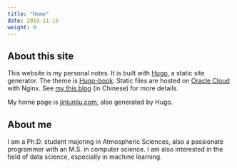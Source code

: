 ```yaml
---
title: "Home"
date: 2019-11-15
weight: 0
---
```


## About this site

This website is my personal notes. It is built with [Hugo](https://gohugo.io/), a static site generator. The theme is [Hugo-book](https://github.com/alex-shpak/hugo-book/). Static files are hosted on [Oracle Cloud](https://cloud.oracle.com/) with Nginx. See [my this blog](https://blog.jinjunliu.com/post/2021-07-13_nginx_host_website/) (in Chinese) for more details.

My home page is [jinjunliu.com](https://jinjunliu.com/), also generated by Hugo.

## About me

I am a Ph.D. student majoring in Atmospheric Sciences, also a passionate programmer with an M.S. in computer science. I am also interested in the field of data science, especially in machine learning.
